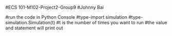 #ECS 101-M102-Project2-Group9
#Johnny Bai

#run the code in Python Console
#type-import simulation
#type-simulation.Simulation(t)
#t is the number of times you want to run
#the value and statement will print out
